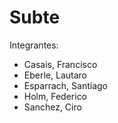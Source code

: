 # Subte

Integrantes:

- Casais, Francisco
- Eberle, Lautaro
- Esparrach, Santiago
- Holm, Federico
- Sanchez, Ciro